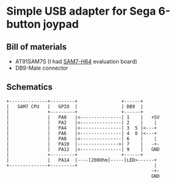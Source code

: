 # Simple USB adapter for Sega 6-button joypad
## Bill of materials
* AT91SAM7S (I had [SAM7-H64](https://www.olimex.com/Products/ARM/Atmel/SAM7-H64) evaluation board)
* DB9-Male connector
## Schematics

```
+--------------+---------+                +------+
|   SAM7 CPU   |   GPIO  |                | DB9  |
|              +---------+                +------+
|              |   PA0   |<---------------| 1    |   +5V
|              |   PA2   |<---------------| 2    |    |
|              |   PA4   |<---------------| 3  5 |<---+
|              |   PA6   |<---------------| 4  8 |<---+
|              |   PA8   |<---------------| 6    |    |
|              |   PA10  |--------------->| 7    |   -+-
|              |   PA12  |<---------------| 9    |   GND
|              +---------+                +------+
|              |   PA14  |----[200Ohm]-----[LED>------+
+--------------+---------+                            |
                                                     -+- 
                                                     GND
```                   
